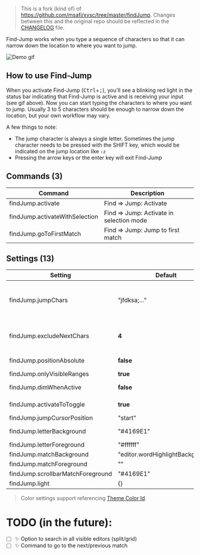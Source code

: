 > This is a fork (kind of) of https://github.com/msafi/xvsc/tree/master/findJump. Changes between this and the original repo should be reflected in the [CHANGELOG](https://github.com/usernamehw/vscode-find-jump/blob/master/CHANGELOG.md) file.

Find-Jump works when you type a sequence of characters so that it can narrow down the location to where you want to jump.

![Demo gif](https://raw.githubusercontent.com/msafi/xvsc/master/findJump/demoFiles/demo.gif)

## How to use Find-Jump

When you activate Find-Jump (<kbd>Ctrl</kbd>+<kbd>;</kbd>), you'll see a blinking red light in the status bar indicating that Find-Jump is active and is receiving your input (see gif above). Now you can start typing the characters to where you want to jump. Usually 3 to 5 characters should be enough to narrow down the location, but your own workflow may vary.

A few things to note:

* The jump character is always a single letter. Sometimes the jump character needs to be pressed with the SHIFT key, which would be indicated on the jump location like `⇧z`
* Pressing the arrow keys or the enter key will exit Find-Jump

<!-- COMMANDS_START -->
## Commands (3)

|Command|Description|
|-|-|
|findJump.activate|Find => Jump: Activate|
|findJump.activateWithSelection|Find => Jump: Activate in selection mode|
|findJump.goToFirstMatch|Find => Jump: Jump to first match|
<!-- COMMANDS_END -->

<!-- SETTINGS_START -->
## Settings (13)

|Setting|Default|Description|
|-|-|-|
|findJump.jumpChars|"jfdksa;..."|Use custom alphabet for jump chars. The order is important. Default value is assigned with qwerty keyboard in mind (Particularly, home row keys `A S D F J K l ;` put up front). Old alphabet: `abcdefghijklmnopqrstuvwxyzABCDEFGHIJKLMNOPQRSTUVWXYZ`.|
|findJump.excludeNextChars|**4**|Letters are used to type text where to go but also as symbols for quick jump. This setting controls how many next character of the current match will be excluded from being used as a symbol for a jump.|
|findJump.positionAbsolute|**false**|When enabled - position decorations on top of the editor text (without shifting text).|
|findJump.onlyVisibleRanges|**true**|When enabled - will search only in visible text in editor.|
|findJump.dimWhenActive|**false**|When enabled - will show code as grayscale to see matches more easily.|
|findJump.activateToToggle|**true**|When enabled - will toggle active state for default `findJump.activate*` commands.|
|findJump.jumpCursorPosition|"start"|Place where to jump cursor.|
|findJump.letterBackground|"#4169E1"|Background color of the extension's main decoration: letter to jump.|
|findJump.letterForeground|"#ffffff"|Color of the extension's main decoration: letter to jump.|
|findJump.matchBackground|"editor.wordHighlightBackground"||
|findJump.matchForeground|""||
|findJump.scrollbarMatchForeground|"#4169E1"|Color of the matches in the scrollbar area.|
|findJump.light|{}|Overwrite colors for light themes.|
<!-- SETTINGS_END -->

> Color settings support referencing [Theme Color Id](https://code.visualstudio.com/api/references/theme-color).


# TODO (in the future):

- [ ] ✨ Option to search in all visible editors (split/grid)
- [ ] ✨ Command to go to the next/previous match
